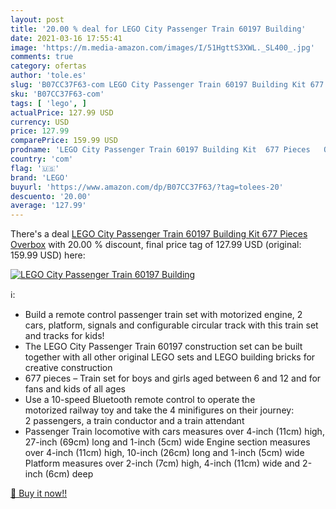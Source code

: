 ```yaml
---
layout: post
title: '20.00 % deal for LEGO City Passenger Train 60197 Building'
date: 2021-03-16 17:55:41
image: 'https://m.media-amazon.com/images/I/51HgttS3XWL._SL400_.jpg'
comments: true
category: ofertas
author: 'tole.es'
slug: 'B07CC37F63-com LEGO City Passenger Train 60197 Building Kit 677 Pieces...'
sku: 'B07CC37F63-com'
tags: [ 'lego', ]
actualPrice: 127.99 USD
currency: USD
price: 127.99
comparePrice: 159.99 USD
prodname: 'LEGO City Passenger Train 60197 Building Kit  677 Pieces   Overbox'
country: 'com'
flag: '🇺🇸'
brand: 'LEGO'
buyurl: 'https://www.amazon.com/dp/B07CC37F63/?tag=tolees-20'
descuento: '20.00'
average: '127.99'
---
```


There's a deal [LEGO City Passenger Train 60197 Building Kit  677 Pieces   Overbox](https://www.amazon.com/dp/B07CC37F63/?tag=tolees-20)  with  20.00 % discount, final price tag of  127.99 USD (original: 159.99 USD) here:

[![LEGO City Passenger Train 60197 Building](https://m.media-amazon.com/images/I/51HgttS3XWL._SL400_.jpg)](https://www.amazon.com/dp/B07CC37F63/?tag=tolees-20)

ℹ️:

- Build a remote control passenger train set with motorized engine, 2 cars, platform, signals and configurable circular track with this train set and tracks for kids!
- The LEGO City Passenger Train 60197 construction set can be built together with all other original LEGO sets and LEGO building bricks for creative construction
- 677 pieces – Train set for boys and girls aged between 6 and 12 and for fans and kids of all ages
- Use a 10-speed Bluetooth remote control to operate the motorized railway toy and take the 4 minifigures on their journey: 2 passengers, a train conductor and a train attendant
- Passenger Train locomotive with cars measures over 4-inch (11cm) high, 27-inch (69cm) long and 1-inch (5cm) wide Engine section measures over 4-inch (11cm) high, 10-inch (26cm) long and 1-inch (5cm) wide Platform measures over 2-inch (7cm) high, 4-inch (11cm) wide and 2-inch (6cm) deep

[🛒 Buy it now!!](https://www.amazon.com/dp/B07CC37F63/?tag=tolees-20)
